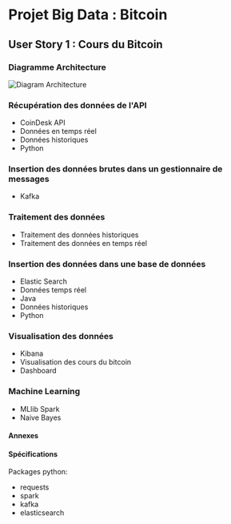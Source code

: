 # Projet Big Data : Bitcoin

## User Story 1 : Cours du Bitcoin

### Diagramme Architecture

![Diagram Architecture](https://image.noelshack.com/fichiers/2018/13/4/1522356305-diagram-architecture-v1-0-1.png)

### Récupération des données de l'API
- CoinDesk API
- Données en temps réel
- Données historiques
- Python

### Insertion des données brutes dans un gestionnaire de messages
- Kafka

### Traitement des données
- Traitement des données historiques
- Traitement des données en temps réel

### Insertion des données dans une base de données
- Elastic Search
- Données temps réel
- Java
- Données historiques
- Python

### Visualisation des données
- Kibana
- Visualisation des cours du bitcoin
- Dashboard

### Machine Learning
- MLlib Spark
- Naive Bayes

#### Annexes

#### Spécifications
Packages python:
- requests
- spark
- kafka
- elasticsearch

